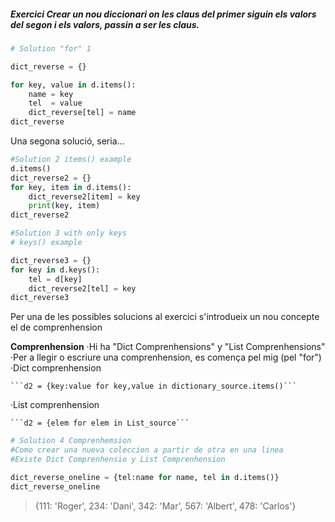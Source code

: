 ##### *Exercici* Crear un nou diccionari on les claus del primer siguin els valors del segon i els valors, passin a ser les claus.


```python
# Solution "for" 1

dict_reverse = {}

for key, value in d.items():
    name = key
    tel  = value
    dict_reverse[tel] = name
dict_reverse
```

Una segona solució, seria... 

```python
#Solution 2 items() example
d.items()
dict_reverse2 = {}
for key, item in d.items():
    dict_reverse2[item] = key
    print(key, item)
dict_reverse2
```
```python
#Solution 3 with only keys
# keys() example

dict_reverse3 = {}
for key in d.keys():
    tel = d[key]
    dict_reverse2[tel] = key
dict_reverse3
```


Per una de les possibles solucions al exercici s'introdueix un nou concepte el de comprenhension

<a name="comprenhension"></a>
**Comprenhension**
·Hi ha "Dict Comprenhensions" y "List Comprenhensions"
·Per a llegir o escriure una comprenhension, es comença pel mig (pel "for")
·Dict comprenhension

    ```d2 = {key:value for key,value in dictionary_source.items()```

·List comprenhension

    ```d2 = {elem for elem in List_source```

```python
# Solution 4 Comprenhemsion 
#Como crear una nueva coleccion a partir de otra en una linea
#Existe Dict Comprenhensio y List Comprenhension

dict_reverse_oneline = {tel:name for name, tel in d.items()}
dict_reverse_oneline
```

> {111: 'Roger', 234: 'Dani', 342: 'Mar', 567: 'Albert', 478: 'Carlos'}
